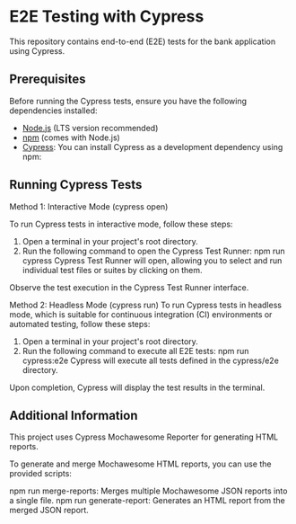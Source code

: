 # E2E Testing with Cypress

This repository contains end-to-end (E2E) tests for the bank application using Cypress.

## Prerequisites

Before running the Cypress tests, ensure you have the following dependencies installed:

- [Node.js](https://nodejs.org/) (LTS version recommended)
- [npm](https://www.npmjs.com/) (comes with Node.js)
- [Cypress](https://www.cypress.io/): You can install Cypress as a development dependency using npm:

## Running Cypress Tests

Method 1: Interactive Mode (cypress open)

To run Cypress tests in interactive mode, follow these steps:

1. Open a terminal in your project's root directory.
2. Run the following command to open the Cypress Test Runner:
   npm run cypress
   Cypress Test Runner will open, allowing you to select and run individual test files or suites by clicking on them.

Observe the test execution in the Cypress Test Runner interface.

Method 2: Headless Mode (cypress run)
To run Cypress tests in headless mode, which is suitable for continuous integration (CI) environments or automated testing, follow these steps:

1. Open a terminal in your project's root directory.
2. Run the following command to execute all E2E tests:
   npm run cypress:e2e
   Cypress will execute all tests defined in the cypress/e2e directory.

Upon completion, Cypress will display the test results in the terminal.

## Additional Information
This project uses Cypress Mochawesome Reporter for generating HTML reports.

To generate and merge Mochawesome HTML reports, you can use the provided scripts:

npm run merge-reports: Merges multiple Mochawesome JSON reports into a single file.
npm run generate-report: Generates an HTML report from the merged JSON report.
